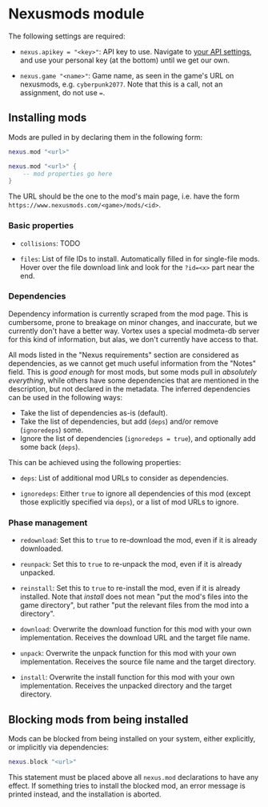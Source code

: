 # Nexusmods module

The following settings are required:

- `nexus.apikey = "<key>"`: API key to use.
  Navigate to [your API settings](https://www.nexusmods.com/users/myaccount?tab=api), and use your personal key (at the bottom) until we get our own.

- `nexus.game "<name>"`:
  Game name, as seen in the game's URL on nexusmods, e.g. `cyberpunk2077`.
  Note that this is a call, not an assignment, do not use `=`.

## Installing mods

Mods are pulled in by declaring them in the following form:

```lua
nexus.mod "<url>"

nexus.mod "<url>" {
    -- mod properties go here
}
```

The URL should be the one to the mod's main page, i.e. have the form `https://www.nexusmods.com/<game>/mods/<id>`.

### Basic properties

- `collisions`: TODO

- `files`: List of file IDs to install.
  Automatically filled in for single-file mods.
  Hover over the file download link and look for the `?id=<x>` part near the end.

### Dependencies

Dependency information is currently scraped from the mod page.
This is cumbersome, prone to breakage on minor changes, and inaccurate, but we currently don't have a better way.
Vortex uses a special modmeta-db server for this kind of information, but alas, we don't currently have access to that.

All mods listed in the "Nexus requirements" section are considered as dependencies, as we cannot get much useful information from the "Notes" field.
This is *good enough* for most mods, but some mods pull in *absolutely everything*, while others have some dependencies that are mentioned in the description, but not declared in the metadata.
The inferred dependencies can be used in the following ways:

- Take the list of dependencies as-is (default).
- Take the list of dependencies, but add (`deps`) and/or remove (`ignoredeps`) some.
- Ignore the list of dependencies (`ignoredeps = true`), and optionally add some back (`deps`).

This can be achieved using the following properties:

- `deps`: List of additional mod URLs to consider as dependencies.

- `ignoredeps`: Either `true` to ignore all dependencies of this mod (except those explicitly specified via `deps`), or a list of mod URLs to ignore.

### Phase management

- `redownload`: Set this to `true` to re-download the mod, even if it is already downloaded.

- `reunpack`: Set this to `true` to re-unpack the mod, even if it is already unpacked.

- `reinstall`: Set this to `true` to re-install the mod, even if it is already installed.
  Note that *install* does not mean "put the mod's files into the game directory", but rather "put the relevant files from the mod into a directory".

- `download`: Overwrite the download function for this mod with your own implementation.
  Receives the download URL and the target file name.

- `unpack`: Overwrite the unpack function for this mod with your own implementation.
  Receives the source file name and the target directory.

- `install`: Overwrite the install function for this mod with your own implementation.
  Receives the unpacked directory and the target directory.

## Blocking mods from being installed

Mods can be blocked from being installed on your system, either explicitly, or implicitly via dependencies:

```lua
nexus.block "<url>"
```

This statement must be placed above all `nexus.mod` declarations to have any effect.
If something tries to install the blocked mod, an error message is printed instead, and the installation is aborted.
